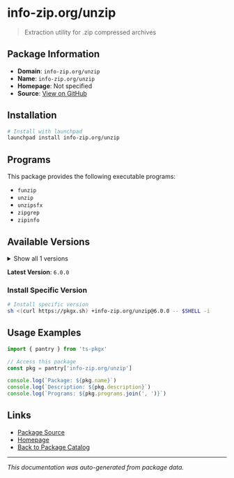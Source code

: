 # info-zip.org/unzip

> Extraction utility for .zip compressed archives

## Package Information

- **Domain**: `info-zip.org/unzip`
- **Name**: `info-zip.org/unzip`
- **Homepage**: Not specified
- **Source**: [View on GitHub](https://github.com/pkgxdev/pantry/tree/main/projects/info-zip.org/unzip/package.yml)

## Installation

```bash
# Install with launchpad
launchpad install info-zip.org/unzip
```

## Programs

This package provides the following executable programs:

- `funzip`
- `unzip`
- `unzipsfx`
- `zipgrep`
- `zipinfo`

## Available Versions

<details>
<summary>Show all 1 versions</summary>

- `6.0.0`

</details>

**Latest Version**: `6.0.0`

### Install Specific Version

```bash
# Install specific version
sh <(curl https://pkgx.sh) +info-zip.org/unzip@6.0.0 -- $SHELL -i
```

## Usage Examples

```typescript
import { pantry } from 'ts-pkgx'

// Access this package
const pkg = pantry['info-zip.org/unzip']

console.log(`Package: ${pkg.name}`)
console.log(`Description: ${pkg.description}`)
console.log(`Programs: ${pkg.programs.join(', ')}`)
```

## Links

- [Package Source](https://github.com/pkgxdev/pantry/tree/main/projects/info-zip.org/unzip/package.yml)
- [Homepage](#)
- [Back to Package Catalog](../../../package-catalog.md)

---

*This documentation was auto-generated from package data.*
